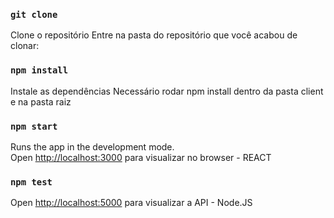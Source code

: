 ### `git clone`
Clone o repositório
Entre na pasta do repositório que você acabou de clonar:

### `npm install`
Instale as dependências
Necessário rodar npm install dentro da pasta client e na pasta raiz

### `npm start`
Runs the app in the development mode.\
Open [http://localhost:3000](http://localhost:3000) para visualizar no browser - REACT


### `npm test`
Open [http://localhost:5000](http://localhost:3000) para visualizar a API - Node.JS
